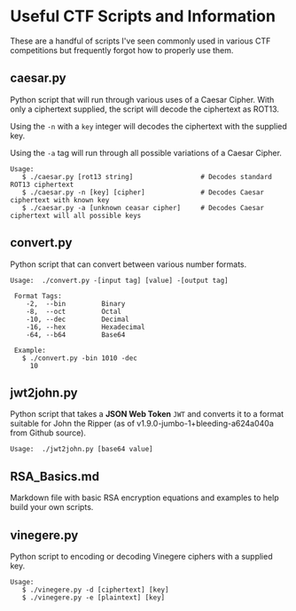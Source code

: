 # Useful CTF Scripts and Information
These are a handful of scripts I've seen commonly used in various CTF competitions but frequently forgot how to properly use them.

## caesar.py
Python script that will run through various uses of a Caesar Cipher. With only a ciphertext supplied, the script will decode the ciphertext as ROT13.

Using the `-n` with a `key` integer will decodes the ciphertext with the supplied key.

Using the `-a` tag will run through all possible variations of a Caesar Cipher.

```
Usage:
   $ ./caesar.py [rot13 string]                 # Decodes standard ROT13 ciphertext
   $ ./caesar.py -n [key] [cipher]              # Decodes Caesar ciphertext with known key
   $ ./caesar.py -a [unknown ceasar cipher]     # Decodes Caesar ciphertext will all possible keys
```

## convert.py
Python script that can convert between various number formats.

```
Usage:	./convert.py -[input tag] [value] -[output tag]

 Format Tags:
	-2,  --bin         Binary
	-8,  --oct         Octal
	-10, --dec         Decimal
	-16, --hex         Hexadecimal
	-64, --b64         Base64

 Example: 
   $ ./convert.py -bin 1010 -dec
     10

```

## jwt2john.py
Python script that takes a **JSON Web Token** `JWT` and converts it to a format suitable for John the Ripper (as of v1.9.0-jumbo-1+bleeding-a624a040a from Github source).

```
Usage:	./jwt2john.py [base64 value]
```

## RSA_Basics.md
Markdown file with basic RSA encryption equations and examples to help build your own scripts.

## vinegere.py
Python script to encoding or decoding Vinegere ciphers with a supplied key.

```
Usage:
   $ ./vinegere.py -d [ciphertext] [key]
   $ ./vinegere.py -e [plaintext] [key]

```
